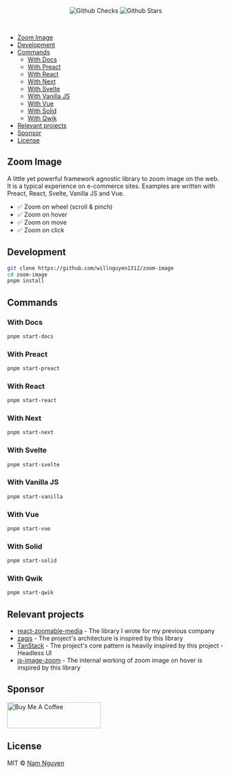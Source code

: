 <p align="center">
  <img alt="Github Checks" src="https://badgen.net/github/checks/willnguyen1312/zoom-image/main"/>
  <img alt="Github Stars" src="https://badgen.net/github/stars/willnguyen1312/zoom-image" />
</p>

<br />

- [Zoom Image](#zoom-image)
- [Development](#development)
- [Commands](#commands)
  - [With Docs](#with-docs)
  - [With Preact](#with-preact)
  - [With React](#with-react)
  - [With Next](#with-next)
  - [With Svelte](#with-svelte)
  - [With Vanilla JS](#with-vanilla-js)
  - [With Vue](#with-vue)
  - [With Solid](#with-solid)
  - [With Qwik](#with-qwik)
- [Relevant projects](#relevant-projects)
- [Sponsor](#sponsor)
- [License](#license)

## Zoom Image

A little yet powerful framework agnostic library to zoom image on the web. It is a typical experience on e-commerce
sites. Examples are written with Preact, React, Svelte, Vanilla JS and Vue.

- ✅ Zoom on wheel (scroll & pinch)
- ✅ Zoom on hover
- ✅ Zoom on move
- ✅ Zoom on click

## Development

```bash
git clone https://github.com/willnguyen1312/zoom-image
cd zoom-image
pnpm install
```

## Commands

### With Docs

```bash
pnpm start-docs
```

### With Preact

```bash
pnpm start-preact
```

### With React

```bash
pnpm start-react
```

### With Next

```bash
pnpm start-next
```

### With Svelte

```bash
pnpm start-svelte
```

### With Vanilla JS

```bash
pnpm start-vanilla
```

### With Vue

```bash
pnpm start-vue
```

### With Solid

```bash
pnpm start-solid
```

### With Qwik

```bash
pnpm start-qwik
```

## Relevant projects

- [react-zoomable-media](https://github.com/willnguyen1312/react-zoomable-media) - The library I wrote for my previous
  company
- [zagjs](https://github.com/chakra-ui/zag) - The project's architecture is inspired by this library
- [TanStack](https://tanstack.com) - The project's core pattern is heavily inspired by this project - Headless UI
- [js-image-zoom](https://github.com/malaman/js-image-zoom) - The internal working of zoom image on hover is inspired by
  this library

## Sponsor

<a href="https://www.buymeacoffee.com/namnguyenle" target="_blank"><img src="https://cdn.buymeacoffee.com/buttons/v2/default-yellow.png" alt="Buy Me A Coffee" style="height: 60px !important;width: 217px !important;" ></a>

## License

MIT © [Nam Nguyen](https://github.com/willnguyen1312)
